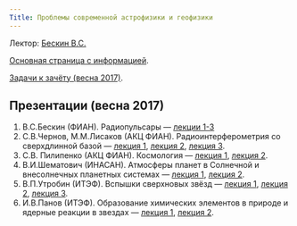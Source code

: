 ```yaml
---
Title: Проблемы современной астрофизики и геофизики
---
```


Лектор: [Бескин В.С.](%base_url%?people%2Ftutors%2Fbeskin.vs)

[Основная страница с информацией](http://www.astrolyceum.lpi.ru/MIPT_Astroalliance12.html).

[Задачи к зачёту (весна 2017)](http://www.astrolyceum.lpi.ru/ESC/TestAstroGeo.pdf).

## Презентации (весна 2017)
1. В.С.Бескин (ФИАН). Радиопульсары &mdash; [лекции 1-3](http://www.astrolyceum.lpi.ru/ESC/AstroGeo.ppt)
2. С.В.Чернов, М.М.Лисаков (АКЦ ФИАН). Радиоинтерферометрия со сверхдлинной базой &mdash; [лекция 1](http://www.astrolyceum.lpi.ru/ESC/AGPhCHLis1.pdf), [лекция 2](http://www.astrolyceum.lpi.ru/ESC/AGPhChLis2.pdf), [лекция 3](http://www.astrolyceum.lpi.ru/ESC/AGPhChLis3.pdf).
3. С.В. Пилипенко (АКЦ ФИАН). Космология &mdash; [лекция 1](http://www.astrolyceum.lpi.ru/ESC/AGPhPilipenko1.pdf), [лекция 2](http://www.astrolyceum.lpi.ru/ESC/AGPhPilipenko2.pdf).
4. В.И.Шематович (ИНАСАН). Атмосферы планет в Солнечной и внесолнечных планетных системах &mdash; [лекция 1](http://www.astrolyceum.lpi.ru/ESC/AGPhShem1.pdf), [лекция 2](http://www.astrolyceum.lpi.ru/ESC/AGPhShem2.pdf).
5. В.П.Утробин (ИТЭФ). Вспышки сверхновых звёзд &mdash; [лекция 1](http://www.astrolyceum.lpi.ru/ESC/AGPhUtrobin1.pdf), [лекция 2](http://www.astrolyceum.lpi.ru/ESC/AGPhUtrobin2.pdf), [лекция 3](http://www.astrolyceum.lpi.ru/ESC/AGPhUtrobin3.pdf).
6. И.В.Панов (ИТЭФ). Образование химических элементов в природе и ядерные реакции в звездах &mdash; [лекция 1](http://www.astrolyceum.lpi.ru/ESC/Panov01.ppt), [лекция 2](http://www.astrolyceum.lpi.ru/ESC/AGPhYudin.pdf).

